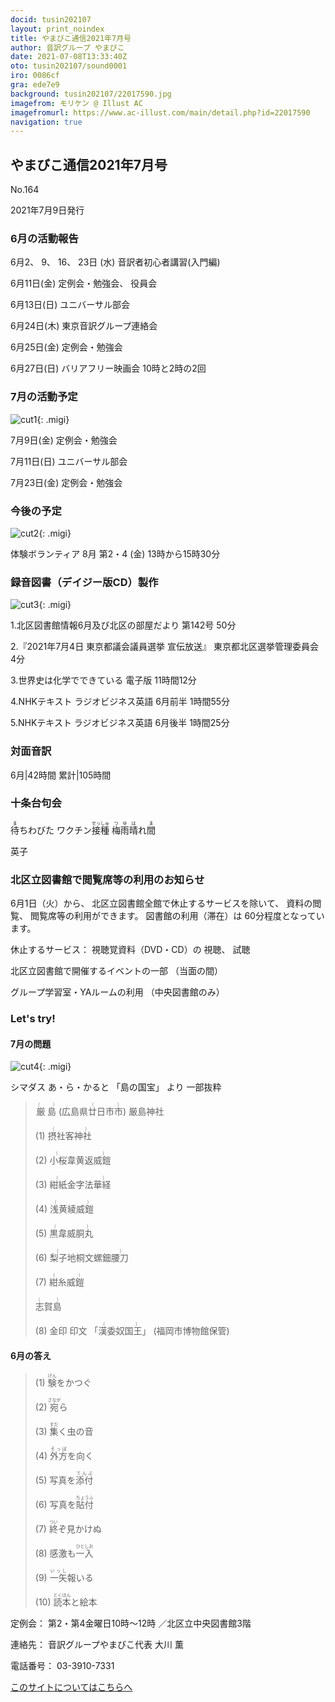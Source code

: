 ```yaml
---
docid: tusin202107
layout: print_noindex
title: やまびこ通信2021年7月号
author: 音訳グループ やまびこ
date: 2021-07-08T13:33:40Z
oto: tusin202107/sound0001
iro: 0086cf
gra: ede7e9
background: tusin202107/22017590.jpg
imagefrom: モリケン @ Illust AC
imagefromurl: https://www.ac-illust.com/main/detail.php?id=22017590
navigation: true
---
```



## <span data-dur="4.232" data-begin="2.750" id="xmri_0001" markdown="1">やまびこ通信2021年7月号</span>

<span data-dur="2.484" data-begin="6.982" id="xmri_0002" markdown="1">No.164</span>

<span data-dur="4.687" data-begin="9.466" id="xmri_0003" markdown="1">2021年7月9日発行</span>


### <span data-dur="3.414" data-begin="18.604" id="xmri_0006" markdown="1">6月の活動報告</span>

<span data-dur="5.156" data-begin="22.018" id="xmri_0007" markdown="1">6月2、 9、 16、 23日 (水)</span>
<span data-dur="3.936" data-begin="27.174" id="xmri_0008" markdown="1">音訳者初心者講習(入門編)</span>

<span data-dur="2.426" data-begin="31.110" id="xmri_0009" markdown="1">6月11日(金)</span>
<span data-dur="3.898" data-begin="33.536" id="xmri_000A" markdown="1">定例会・勉強会、 役員会</span>

<span data-dur="2.463" data-begin="37.434" id="xmri_000B" markdown="1">6月13日(日)</span>
<span data-dur="2.504" data-begin="39.897" id="xmri_000C" markdown="1">ユニバーサル部会</span>

<span data-dur="2.433" data-begin="42.401" id="xmri_000D" markdown="1">6月24日(木)</span>
<span data-dur="3.364" data-begin="44.834" id="xmri_000E" markdown="1">東京音訳グループ連絡会</span>

<span data-dur="2.437" data-begin="48.198" id="xmri_000F" markdown="1">6月25日(金)</span>
<span data-dur="2.986" data-begin="50.635" id="xmri_0010" markdown="1">定例会・勉強会</span>

<span data-dur="2.59" data-begin="53.621" id="xmri_0011" markdown="1">6月27日(日)</span>
<span data-dur="5.503" data-begin="56.211" id="xmri_0012" markdown="1">バリアフリー映画会 10時と2時の2回</span>


### <span data-dur="3.275" data-begin="61.714" id="xmri_0013" markdown="1">7月の活動予定</span>

![cut1](media/tusin202107/cut1.png){: .migi}

<span data-dur="2.164" data-begin="64.989" id="xmri_0014" markdown="1">7月9日(金)</span>
<span data-dur="2.986" data-begin="67.153" id="xmri_0015" markdown="1">定例会・勉強会</span>

<span data-dur="2.464" data-begin="70.139" id="xmri_0016" markdown="1">7月11日(日)</span>
<span data-dur="2.503" data-begin="72.603" id="xmri_0017" markdown="1">ユニバーサル部会</span>

<span data-dur="2.542" data-begin="75.106" id="xmri_0018" markdown="1">7月23日(金)</span>
<span data-dur="4.386" data-begin="77.648" id="xmri_0019" markdown="1">定例会・勉強会</span>


### <span data-dur="2.63" data-begin="82.034" id="xmri_001A" markdown="1">今後の予定</span>

![cut2](media/tusin202107/cut2.png){: .migi}

<span data-dur="4.012" data-begin="84.664" id="xmri_001B" markdown="1">体験ボランティア 8月 第2・4 (金)</span>
<span data-dur="3.993" data-begin="88.676" id="xmri_001C" markdown="1">13時から15時30分</span>


### <span data-dur="4.727" data-begin="92.669" id="xmri_001D" markdown="1">録音図書（デイジー版CD）製作</span>

![cut3](media/tusin202107/cut3.png){: .migi}

<span data-dur="0.816" data-begin="98.881" id="xmri_001F" markdown="1">1.</span><span data-dur="5.749" data-begin="99.697" id="xmri_0020" markdown="1">北区図書館情報6月及び北区の部屋だより 第142号</span>
<span data-dur="2.052" data-begin="105.446" id="xmri_0021" markdown="1">50分</span>


<span data-dur="0.704" data-begin="107.498" id="xmri_0022" markdown="1">2.</span><span data-dur="6.021" data-begin="108.202" id="xmri_0023" markdown="1">『2021年7月4日 東京都議会議員選挙 宣伝放送』</span>
<span data-dur="2.744" data-begin="114.223" id="xmri_0024" markdown="1">東京都北区選挙管理委員会</span>
<span data-dur="1.906" data-begin="116.967" id="xmri_0025" markdown="1">4分</span>


<span data-dur="0.87" data-begin="118.873" id="xmri_0026" markdown="1">3.</span><span data-dur="3.53" data-begin="119.743" id="xmri_0027" markdown="1">世界史は化学でできている 電子版</span>
<span data-dur="2.816" data-begin="123.273" id="xmri_0028" markdown="1">11時間12分</span>


<span data-dur="0.797" data-begin="126.089" id="xmri_0029" markdown="1">4.</span><span data-dur="4.512" data-begin="126.886" id="xmri_002A" markdown="1">NHKテキスト ラジオビジネス英語 6月前半</span>
<span data-dur="2.76" data-begin="131.398" id="xmri_002B" markdown="1">1時間55分</span>


<span data-dur="0.715" data-begin="134.158" id="xmri_002C" markdown="1">5.</span><span data-dur="4.499" data-begin="134.873" id="xmri_002D" markdown="1">NHKテキスト ラジオビジネス英語 6月後半</span>
<span data-dur="4.151" data-begin="139.372" id="xmri_002E" markdown="1">1時間25分</span>


### <span data-dur="2.666" data-begin="143.523" id="xmri_002F" markdown="1">対面音訳</span>

<span data-dur="1.15" data-begin="146.189" id="xmri_0030" markdown="1">6月</span>|<span data-dur="2.361" data-begin="147.339" id="xmri_0031" markdown="1">42時間</span>
<span data-dur="1.079" data-begin="149.700" id="xmri_0032" markdown="1">累計</span>|<span data-dur="3.593" data-begin="150.779" id="xmri_0033" markdown="1">105時間</span>


### <span data-dur="2.768" data-begin="154.372" id="xmri_0034" markdown="1">十条台句会</span>

<span data-dur="8.161" data-begin="157.140" id="xmri_0035" markdown="1"><ruby class="ruby_level_3">待<rp>(</rp><rt>ま</rt><rp>)</rp></ruby>ちわびた ワクチン<ruby class="ruby_level_5">接種<rp>(</rp><rt>せっしゅ</rt><rp>)</rp>
 </ruby><ruby class="ruby_level_4">梅雨<rp>(</rp><rt>つゆ</rt><rp>)</rp></ruby><ruby class="ruby_level_2">晴<rp>(</rp><rt>は</rt><rp>)</rp></ruby>れ<ruby class="ruby_level_2">間<rp>(</rp><rt>ま</rt><rp>)</rp></ruby></span>


<span data-dur="3.257" data-begin="165.301" id="xmri_0036" markdown="1" class="haigo">英子</span>


### <span data-dur="5.424" data-begin="168.558" id="xmri_0037" markdown="1">北区立図書館で閲覧席等の利用のお知らせ</span>

<span data-dur="2.323" data-begin="173.982" id="xmri_0038" markdown="1">6月1日（火）から、</span>
<span data-dur="4.101" data-begin="176.305" id="xmri_0039" markdown="1">北区立図書館全館で休止するサービスを除いて、</span>
<span data-dur="1.542" data-begin="180.406" id="xmri_003A" markdown="1">資料の閲覧、</span>
<span data-dur="3.388" data-begin="181.948" id="xmri_003B" markdown="1">閲覧席等の利用ができます。</span>
<span data-dur="2.3" data-begin="185.336" id="xmri_003C" markdown="1">図書館の利用（滞在）は</span>
<span data-dur="3.311" data-begin="187.636" id="xmri_003D" markdown="1">60分程度となっています。</span>

<span data-dur="1.658" data-begin="190.947" id="xmri_003E" markdown="1">休止するサービス：</span>
<span data-dur="3.297" data-begin="192.605" id="xmri_003F" markdown="1">視聴覚資料（DVD・CD）の</span>
<span data-dur="3.057" data-begin="195.902" id="xmri_0040" markdown="1">視聴、</span>
<span data-dur="2.834" data-begin="198.959" id="xmri_0041" markdown="1">試聴</span>

<span data-dur="3.34" data-begin="201.793" id="xmri_0042" markdown="1">北区立図書館で開催するイベントの一部</span>
<span data-dur="2.286" data-begin="205.133" id="xmri_0043" markdown="1">（当面の間）</span>

<span data-dur="3.248" data-begin="207.419" id="xmri_0044" markdown="1">グループ学習室・YAルームの利用</span>
<span data-dur="4.013" data-begin="210.667" id="xmri_0045" markdown="1">（中央図書館のみ）</span>

### <span data-dur="2.45" data-begin="215.180" id="xmri_0047" markdown="1">Let's try!</span>



#### <span data-dur="2.813" data-begin="217.630" id="xmri_0048" markdown="1">7月の問題</span>

![cut4](media/tusin202107/cut4.png){: .migi}

<span data-dur="1.972" data-begin="220.443" id="xmri_0049" markdown="1">シマダス あ・ら・かると</span>
<span data-dur="1.71" data-begin="222.415" id="xmri_004A" markdown="1">「島の国宝」 より</span>
<span data-dur="2.597" data-begin="224.125" id="xmri_004B" markdown="1">一部抜粋</span>

<blockquote markdown="1">
<span class="infty_silent"><ruby class="ruby_level_6">厳島<rp>(</rp><rt>（　　　）</rt><rp>)</rp></ruby> (広島県<ruby>廿日市市<rp>(</rp><rt>（　　　）</rt><rp>)</rp></ruby>) 厳島神社</span>
 
<span class="infty_silent"> (1) <ruby class="ruby_level_7">摂社客神社<rp>(</rp><rt>（　　　）</rt><rp>)</rp></ruby></span>
 
<span class="infty_silent"> (2) <ruby>小桜韋黄返威鎧<rp>(</rp><rt>（　　　）</rt><rp>)</rp></ruby></span>
 
<span class="infty_silent"> (3) <ruby class="ruby_level_7">紺紙金字法華経<rp>(</rp><rt>（　　　）</rt><rp>)</rp></ruby></span>
 
<span class="infty_silent"> (4) <ruby>浅黄綾威鎧<rp>(</rp><rt>（　　　）</rt><rp>)</rp></ruby></span>
 
<span class="infty_silent"> (5) <ruby>黒韋威胴丸<rp>(</rp><rt>（　　　）</rt><rp>)</rp></ruby></span>
 
<span class="infty_silent"> (6) <ruby>梨子地桐文螺鈿腰刀<rp>(</rp><rt>（　　　）</rt><rp>)</rp></ruby></span>
 
<span class="infty_silent"> (7) <ruby>紺糸威鎧<rp>(</rp><rt>（　　　）</rt><rp>)</rp></ruby></span>
 
<span class="infty_silent"><ruby class="ruby_level_5">志賀島<rp>(</rp><rt>（　　　）</rt><rp>)</rp></ruby></span>
 
<span class="infty_silent"> (8) 金印 印文 「<ruby class="ruby_level_7">漢委奴国王<rp>(</rp><rt>（　　　）</rt><rp>)</rp></ruby>」 (福岡市博物館保管)</span>

</blockquote>
 
#### <span data-dur="2.814" data-begin="231.247" id="xmri_004D" markdown="1">6月の答え</span>

<blockquote markdown="1">
<span data-dur="1.177" data-begin="234.061" id="xmri_004E" markdown="1">(1)</span>
<span data-dur="2.571" data-begin="235.238" id="xmri_004F" markdown="1"><ruby class="ruby_level_4">験<rp>(</rp><rt>げん</rt><rp>)</rp></ruby>をかつぐ</span>

<span data-dur="1.017" data-begin="237.809" id="xmri_0050" markdown="1">(2)</span>
<span data-dur="2.28" data-begin="238.826" id="xmri_0051" markdown="1"><ruby>宛<rp>(</rp><rt>さなが</rt><rp>)</rp></ruby>ら</span>

<span data-dur="1.143" data-begin="241.106" id="xmri_0052" markdown="1">(3)</span>
<span data-dur="2.72" data-begin="242.249" id="xmri_0053" markdown="1"><ruby class="ruby_level_3">集<rp>(</rp><rt>すだ</rt><rp>)</rp></ruby>く虫の音</span>

<span data-dur="1.119" data-begin="244.969" id="xmri_0054" markdown="1">(4)</span>
<span data-dur="2.587" data-begin="246.088" id="xmri_0055" markdown="1"><ruby class="ruby_level_2">外方<rp>(</rp><rt>そっぽ</rt><rp>)</rp></ruby>を向く</span>

<span data-dur="1.046" data-begin="248.675" id="xmri_0056" markdown="1">(5)</span>
<span data-dur="2.735" data-begin="249.721" id="xmri_0057" markdown="1">写真を<ruby class="ruby_level_7">添付<rp>(</rp><rt>てんぷ</rt><rp>)</rp></ruby></span>

<span data-dur="1.176" data-begin="252.456" id="xmri_0058" markdown="1">(6)</span>
<span data-dur="2.802" data-begin="253.632" id="xmri_0059" markdown="1">写真を<ruby>貼付<rp>(</rp><rt>ちょうふ</rt><rp>)</rp></ruby></span>

<span data-dur="1.17" data-begin="256.434" id="xmri_005A" markdown="1">(7)</span>
<span data-dur="2.644" data-begin="257.604" id="xmri_005B" markdown="1"><ruby class="ruby_level_3">終<rp>(</rp><rt>つい</rt><rp>)</rp></ruby>ぞ見かけぬ</span>

<span data-dur="1.211" data-begin="260.248" id="xmri_005C" markdown="1">(8)</span>
<span data-dur="2.86" data-begin="261.459" id="xmri_005D" markdown="1">感激も<ruby class="ruby_level_1">一入<rp>(</rp><rt>ひとしお</rt><rp>)</rp></ruby></span>

<span data-dur="1.197" data-begin="264.319" id="xmri_005E" markdown="1">(9)</span>
<span data-dur="2.527" data-begin="265.516" id="xmri_005F" markdown="1"><ruby class="ruby_level_2">一矢<rp>(</rp><rt>いっし</rt><rp>)</rp></ruby>報いる</span>

<span data-dur="1.137" data-begin="268.043" id="xmri_0060" markdown="1">(10)</span>
<span data-dur="1.977" data-begin="269.180" id="xmri_0061" markdown="1"><ruby class="ruby_level_2">読本<rp>(</rp><rt>とくほん</rt><rp>)</rp></ruby>と絵本</span>

</blockquote>


<span data-dur="1.205" data-begin="271.157" id="xmri_0062" markdown="1">定例会：</span>
<span data-dur="3.237" data-begin="272.362" id="xmri_0063" markdown="1">第2・第4金曜日10時～12時</span>
<span data-dur="3.047" data-begin="275.599" id="xmri_0064" markdown="1">／北区立中央図書館3階</span>  

<span data-dur="1.319" data-begin="278.646" id="xmri_0065" markdown="1">連絡先：</span>
<span data-dur="3.965" data-begin="279.965" id="xmri_0066" markdown="1">音訳グループやまびこ代表 大川 薫</span>  

<span data-dur="1.409" data-begin="283.930" id="xmri_0067" markdown="1">電話番号：</span>
<span data-dur="4.305" data-begin="285.339" id="xmri_0068" markdown="1">03-3910-7331</span>  

<a data-dur="5.93" data-begin="289.644" id="xmri_0069" markdown="1" href="mailto:ymbk2016ml@gmail.com?Subject=やまびこウェブサイトについて">このサイトについてはこちらへ</a>


<span data-dur="1.15" data-begin="302.208" id="xmri_006B" markdown="1">&nbsp;</span>

